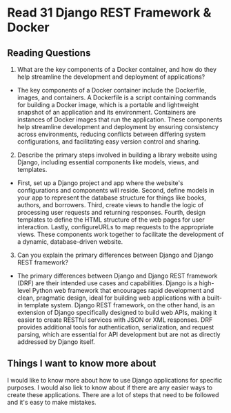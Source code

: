 # Read 31 Django REST Framework & Docker

## Reading Questions
1. What are the key components of a Docker container, and how do they help streamline the development and deployment of applications?
* The key components of a Docker container include the Dockerfile, images, and containers. A Dockerfile is a script containing commands for building a Docker image, which is a portable and lightweight snapshot of an application and its environment. Containers are instances of Docker images that run the application. These components help streamline development and deployment by ensuring consistency across environments, reducing conflicts between differing system configurations, and facilitating easy version control and sharing.

2. Describe the primary steps involved in building a library website using Django, including essential components like models, views, and templates.
* First, set up a Django project and app where the website's configurations and components will reside. Second, define models in your app to represent the database structure for things like books, authors, and borrowers. Third, create views to handle the logic of processing user requests and returning responses. Fourth, design templates to define the HTML structure of the web pages for user interaction. Lastly, configureURLs to map requests to the appropriate views. These components work together to facilitate the development of a dynamic, database-driven website. 

3. Can you explain the primary differences between Django and Django REST framework?
* The primary differences between Django and Django REST framework (DRF) are their intended use cases and capabilities. Django is a high-level Python web framework that encourages rapid development and clean, pragmatic design, ideal for building web applications with a built-in template system. Django REST framework, on the other hand, is an extension of Django specifically designed to build web APIs, making it easier to create RESTful services with JSON or XML responses. DRF provides additional tools for authentication, serialization, and request parsing, which are essential for API development but are not as directly addressed by Django itself.

## Things I want to know more about
I would like to know more about how to use Django applications for specific purposes. I would also liek to know about if there are any easier ways to create these applications. There are a lot of steps that need to be followed and it's easy to make mistakes. 